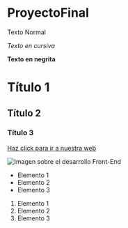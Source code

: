 # ProyectoFinal
Texto Normal

*Texto en cursiva*

**Texto en negrita**

# Título 1
## Título 2
### Título 3

[Haz click para ir a nuestra web](https://es.alg.academy/) 

![Imagen sobre el desarrollo Front-End](https://media.licdn.com/dms/image/D4D12AQE9KDPe-KE_cQ/article-cover_image-shrink_600_2000/0/1695744816253?e=2147483647&v=beta&t=l_E8OFNB-MVXPvGVRxnlW5IR1KATQNMgRJp_cP4uSG)

* Elemento 1
* Elemento 2
* Elemento 3

1. Elemento 1
2. Elemento 2
3. Elemento 3

